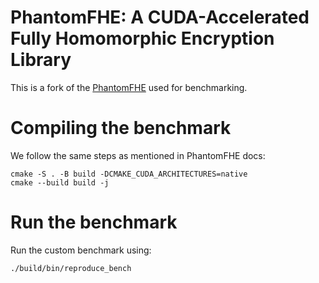 # PhantomFHE: A CUDA-Accelerated Fully Homomorphic Encryption Library

This is a fork of the [PhantomFHE](https://github.com/encryptorion-lab/phantom-fhe)
used for benchmarking.

# Compiling the benchmark

We follow the same steps as mentioned in PhantomFHE docs:

```
cmake -S . -B build -DCMAKE_CUDA_ARCHITECTURES=native
cmake --build build -j
```

# Run the benchmark

Run the custom benchmark using: 

```
./build/bin/reproduce_bench
```